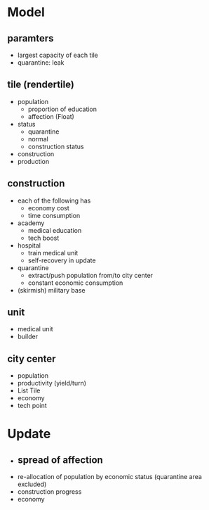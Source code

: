 # Model 
## paramters
- largest capacity of each tile
- quarantine: leak 

## tile (rendertile)
- population
    - proportion of education
    - affection (Float)
- status 
    - quarantine
    - normal
    - construction status
- construction
- production

## construction
- each of the following has 
    - economy cost
    - time consumption
- academy 
    - medical education
    - tech boost
- hospital
    - train medical unit
    - self-recovery in update
- quarantine 
    - extract/push population from/to city center
    - constant economic consumption 
- (skirmish) military base

## unit 
- medical unit
- builder

## city center
- population
- productivity (yield/turn)
- List Tile
- economy 
- tech point 
        
# Update
- spread of affection
    - 
- re-allocation of population by economic status (quarantine area excluded)
- construction progress 
- economy 


